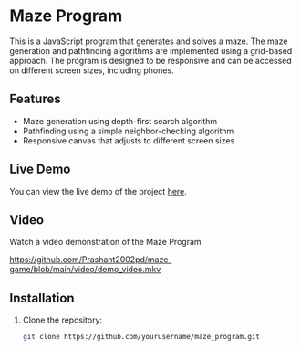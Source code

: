 # Maze Program

This is a JavaScript program that generates and solves a maze. The maze generation and pathfinding algorithms are implemented using a grid-based approach. The program is designed to be responsive and can be accessed on different screen sizes, including phones.

## Features

- Maze generation using depth-first search algorithm
- Pathfinding using a simple neighbor-checking algorithm
- Responsive canvas that adjusts to different screen sizes

## Live Demo

You can view the live demo of the project [here](https://prashant2002pd.github.io/maze-game/).

## Video

Watch a video demonstration of the Maze Program

https://github.com/Prashant2002pd/maze-game/blob/main/video/demo_video.mkv

## Installation

1. Clone the repository:
   ```bash
   git clone https://github.com/yourusername/maze_program.git
   ```
